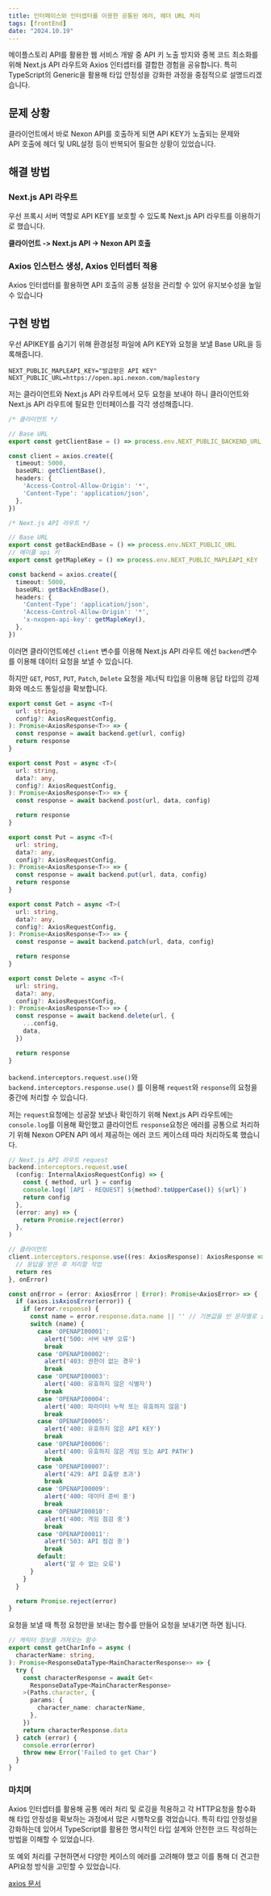 ```yaml
---
title: 인터페이스와 인터셉터를 이용한 공통된 에러, 헤더 URL 처리
tags: [frontEnd]
date: "2024.10.19"
---
```

메이플스토리 API를 활용한 웹 서비스 개발 중 API 키 노출 방지와 중복 코드 최소화를 위해 
Next.js API 라우트와 Axios 인터셉터를 결합한 경험을 공유합니다. 특히 TypeScript의 Generic을 
활용해 타입 안정성을 강화한 과정을 중점적으로 설명드리겠습니다.

## 문제 상황
클라이언트에서 바로 Nexon API를 호출하게 되면 API KEY가 노출되는 문제와  
API 호출에 헤더 및 URL설정 등이 반복되어 필요한 상황이 있었습니다.

## 해결 방법
### Next.js API 라우트
우선 프록시 서버 역할로 API KEY를 보호할 수 있도록 Next.js API 라우트를 이용하기로 했습니다.

**클라이언트 -> Next.js API -> Nexon API 호출**

### Axios 인스턴스 생성, Axios 인터셉터 적용
Axios 인터셉터를 활용하면 API 호출의 공통 설정을 관리할 수 있어 유지보수성을 높일 수 있습니다

## 구현 방법
우선 APIKEY를 숨기기 위해 환경설정 파일에 API KEY와 요청을 보낼 Base URL을 등록해줍니다.
```.env
NEXT_PUBLIC_MAPLEAPI_KEY="발급받은 API KEY"
NEXT_PUBLIC_URL=https://open.api.nexon.com/maplestory
```

저는 클라이언트와 Next.js API 라우트에서 모두 요청을 보내야 하니 
클라이언트와 Next.js API 라우트에 필요한 인터페이스를 각각 생성해줍니다.

```ts
/* 클라이언트 */

// Base URL
export const getClientBase = () => process.env.NEXT_PUBLIC_BACKEND_URL

const client = axios.create({
  timeout: 5000,
  baseURL: getClientBase(),
  headers: {
    'Access-Control-Allow-Origin': '*',
    'Content-Type': 'application/json',
  },
})
```
```ts
/* Next.js API 라우트 */

// Base URL
export const getBackEndBase = () => process.env.NEXT_PUBLIC_URL
// 메이플 api 키
export const getMapleKey = () => process.env.NEXT_PUBLIC_MAPLEAPI_KEY

const backend = axios.create({
  timeout: 5000,
  baseURL: getBackEndBase(),
  headers: {
    'Content-Type': 'application/json',
    'Access-Control-Allow-Origin': '*',
    'x-nxopen-api-key': getMapleKey(),
  },
})
```

이러면 클라이언트에선 `client` 변수를 이용해 Next.js API 라우트 에선 `backend`변수를 이용해 데이터 요청을 보낼 수 있습니다.

하지만 `GET`, `POST`, `PUT`, `Patch`, `Delete` 요청을 제너틱 타입을 이용해 응답 타입의 강제화와 메소드 통일성을 확보합니다. 

```typescript
export const Get = async <T>(
  url: string,
  config?: AxiosRequestConfig,
): Promise<AxiosResponse<T>> => {
  const response = await backend.get(url, config)
  return response
}

export const Post = async <T>(
  url: string,
  data?: any,
  config?: AxiosRequestConfig,
): Promise<AxiosResponse<T>> => {
  const response = await backend.post(url, data, config)

  return response
}

export const Put = async <T>(
  url: string,
  data?: any,
  config?: AxiosRequestConfig,
): Promise<AxiosResponse<T>> => {
  const response = await backend.put(url, data, config)
  return response
}

export const Patch = async <T>(
  url: string,
  data?: any,
  config?: AxiosRequestConfig,
): Promise<AxiosResponse<T>> => {
  const response = await backend.patch(url, data, config)

  return response
}

export const Delete = async <T>(
  url: string,
  data?: any,
  config?: AxiosRequestConfig,
): Promise<AxiosResponse<T>> => {
  const response = await backend.delete(url, {
    ...config,
    data,
  })

  return response
}
```
`backend.interceptors.request.use()`와 `backend.interceptors.response.use()` 를 이용해 `request`와 `response`의 요청을 중간에 처리할 수 있습니다. 

저는 `request`요청에는 성공잘 보냈나 확인하기 위해 Next.js API 라우트에는 `console.log`를 이용해 확인했고 클라이언트 `response`요청은 에러를 공통으로 처리하기 위해 Nexon OPEN API 에서 제공하는 에러 코드 케이스테 따라 처리하도록 했습니다.
```typescript
// Next.js API 라우트 request
backend.interceptors.request.use(
  (config: InternalAxiosRequestConfig) => {
    const { method, url } = config
    console.log(`[API - REQUEST] ${method?.toUpperCase()} ${url}`)
    return config
  },
  (error: any) => {
    return Promise.reject(error)
  },
)

// 클라이언트 
client.interceptors.response.use((res: AxiosResponse): AxiosResponse => {
  // 응답을 받은 후 처리할 작업
  return res
}, onError)

const onError = (error: AxiosError | Error): Promise<AxiosError> => {
  if (axios.isAxiosError(error)) {
    if (error.response) {
      const name = error.response.data.name || '' // 기본값을 빈 문자열로 설정
      switch (name) {
        case 'OPENAPI00001':
          alert('500: 서버 내부 오류')
          break
        case 'OPENAPI00002':
          alert('403: 권한이 없는 경우')
          break
        case 'OPENAPI00003':
          alert('400: 유효하지 않은 식별자')
          break
        case 'OPENAPI00004':
          alert('400: 파라미터 누락 또는 유효하지 않음')
          break
        case 'OPENAPI00005':
          alert('400: 유효하지 않은 API KEY')
          break
        case 'OPENAPI00006':
          alert('400: 유효하지 않은 게임 또는 API PATH')
          break
        case 'OPENAPI00007':
          alert('429: API 호출량 초과')
          break
        case 'OPENAPI00009':
          alert('400: 데이터 준비 중')
          break
        case 'OPENAPI00010':
          alert('400: 게임 점검 중')
          break
        case 'OPENAPI00011':
          alert('503: API 점검 중')
          break
        default:
          alert('알 수 없는 오류')
      }
    }
  }

  return Promise.reject(error)
}
```

요청을 보낼 때 특정 요청만을 보내는 함수를 만들어 요청을 보내기면 하면 됩니다.
```ts
// 캐릭터 정보를 가져오는 함수
export const getCharInfo = async (
  characterName: string,
): Promise<ResponseDataType<MainCharacterResponse>> => {
  try {
    const characterResponse = await Get<
      ResponseDataType<MainCharacterResponse>
    >(Paths.character, {
      params: {
        character_name: characterName,
      },
    })
    return characterResponse.data
  } catch (error) {
    console.error(error)
    throw new Error('Failed to get Char')
  }
}
```

### 마치며
Axios 인터셉터를 활용해 공통 에러 처리 및 로깅을 적용하고 각 HTTP요청을 함수화 해 타입 안정성을 확보하는 과정에서 많은 시행착오를 겪었습니다. 
특히 타입 안정성을 강화하는데 있어서 TypeScript를 활용한 명시적인 타입 설계와 안전한 코드 작성하는 방법을 이해할 수 있었습니다.

또 예외 처리를 구현하면서 다양한 케이스의 에러를 고려해야 했고 이를 통해 더 견고한 API요청 방식을 고민할 수 있었습니다.

[axios 문서](https://axios-http.com/docs/intro)